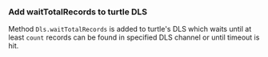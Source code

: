 ### Add waitTotalRecords to turtle DLS

Method `Dls.waitTotalRecords` is added to turtle's DLS which
waits until at least `count` records can be found in specified DLS
channel or until timeout is hit. 
